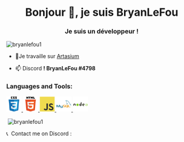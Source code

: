 <h1 align="center">Bonjour 👋, je suis BryanLeFou</h1>
<h3 align="center">Je suis un développeur !</h3>

<p align="left"> <img src="https://komarev.com/ghpvc/?username=bryanlefou1&label=Profile%20views&color=0e75b6&style=flat" alt="bryanlefou1" /> </p>

- 🔭Je travaille sur [Artasium](https://artasium.net/)

- 📫 Discord **! BryanLeFou #4798**


<h3 align="left">Languages and Tools:</h3>
<p align="left"> <a href="https://www.w3schools.com/css/" target="_blank"> <img src="https://raw.githubusercontent.com/devicons/devicon/master/icons/css3/css3-original-wordmark.svg" alt="css3" width="40" height="40"/> </a> <a href="https://www.w3.org/html/" target="_blank"> <img src="https://raw.githubusercontent.com/devicons/devicon/master/icons/html5/html5-original-wordmark.svg" alt="html5" width="40" height="40"/> </a> <a href="https://developer.mozilla.org/en-US/docs/Web/JavaScript" target="_blank"> <img src="https://raw.githubusercontent.com/devicons/devicon/master/icons/javascript/javascript-original.svg" alt="javascript" width="40" height="40"/> </a> <a href="https://www.mysql.com/" target="_blank"> <img src="https://raw.githubusercontent.com/devicons/devicon/master/icons/mysql/mysql-original-wordmark.svg" alt="mysql" width="40" height="40"/> </a> <a href="https://nodejs.org" target="_blank"> <img src="https://raw.githubusercontent.com/devicons/devicon/master/icons/nodejs/nodejs-original-wordmark.svg" alt="nodejs" width="40" height="40"/> </a> </p>

<p>&nbsp;<img align="center" src="https://github-readme-stats.vercel.app/api?username=bryanlefou1&show_icons=true&locale=en" alt="bryanlefou1" /></p>

<p dir="auto"><g-emoji class="g-emoji" alias="telephone_receiver" fallback-src="https://github.githubassets.com/images/icons/emoji/unicode/1f4de.png">📞</g-emoji> &nbsp;Contact me on Discord :</p>
